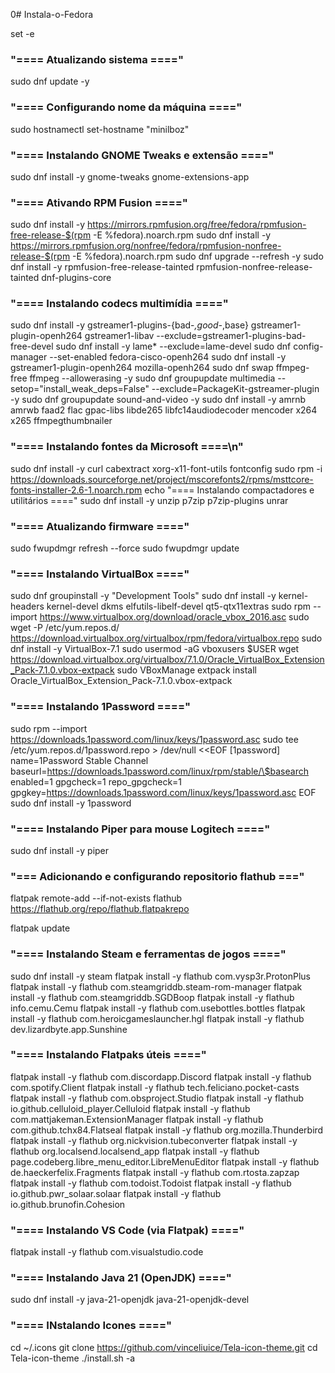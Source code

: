 0# Instala-o-Fedora

set -e

### "==== Atualizando sistema ===="
sudo dnf update -y

### "==== Configurando nome da máquina ===="
sudo hostnamectl set-hostname "minilboz"

###  "==== Instalando GNOME Tweaks e extensão ===="
sudo dnf install -y gnome-tweaks gnome-extensions-app

### "==== Ativando RPM Fusion ===="
sudo dnf install -y https://mirrors.rpmfusion.org/free/fedora/rpmfusion-free-release-$(rpm -E %fedora).noarch.rpm
sudo dnf install -y https://mirrors.rpmfusion.org/nonfree/fedora/rpmfusion-nonfree-release-$(rpm -E %fedora).noarch.rpm
sudo dnf upgrade --refresh -y
sudo dnf install -y rpmfusion-free-release-tainted rpmfusion-nonfree-release-tainted dnf-plugins-core

### "==== Instalando codecs multimídia ===="
sudo dnf install -y gstreamer1-plugins-{bad-*,good-*,base} gstreamer1-plugin-openh264 gstreamer1-libav --exclude=gstreamer1-plugins-bad-free-devel
sudo dnf install -y lame* --exclude=lame-devel
sudo dnf config-manager --set-enabled fedora-cisco-openh264
sudo dnf install -y gstreamer1-plugin-openh264 mozilla-openh264
sudo dnf swap ffmpeg-free ffmpeg --allowerasing -y
sudo dnf groupupdate multimedia --setop="install_weak_deps=False" --exclude=PackageKit-gstreamer-plugin -y
sudo dnf groupupdate sound-and-video -y
sudo dnf install -y amrnb amrwb faad2 flac gpac-libs libde265 libfc14audiodecoder mencoder x264 x265 ffmpegthumbnailer

### "==== Instalando fontes da Microsoft ====\n"
sudo dnf install -y curl cabextract xorg-x11-font-utils fontconfig
sudo rpm -i https://downloads.sourceforge.net/project/mscorefonts2/rpms/msttcore-fonts-installer-2.6-1.noarch.rpm
echo "==== Instalando compactadores e utilitários ===="
sudo dnf install -y unzip p7zip p7zip-plugins unrar

### "==== Atualizando firmware ===="
sudo fwupdmgr refresh --force
sudo fwupdmgr update

### "==== Instalando VirtualBox ===="
sudo dnf groupinstall -y "Development Tools"
sudo dnf install -y kernel-headers kernel-devel dkms elfutils-libelf-devel qt5-qtx11extras
sudo rpm --import https://www.virtualbox.org/download/oracle_vbox_2016.asc
sudo wget -P /etc/yum.repos.d/ https://download.virtualbox.org/virtualbox/rpm/fedora/virtualbox.repo
sudo dnf install -y VirtualBox-7.1
sudo usermod -aG vboxusers $USER
wget https://download.virtualbox.org/virtualbox/7.1.0/Oracle_VirtualBox_Extension_Pack-7.1.0.vbox-extpack
sudo VBoxManage extpack install Oracle_VirtualBox_Extension_Pack-7.1.0.vbox-extpack

### "==== Instalando 1Password ===="
sudo rpm --import https://downloads.1password.com/linux/keys/1password.asc
sudo tee /etc/yum.repos.d/1password.repo > /dev/null <<EOF
[1password]
name=1Password Stable Channel
baseurl=https://downloads.1password.com/linux/rpm/stable/\$basearch
enabled=1
gpgcheck=1
repo_gpgcheck=1
gpgkey=https://downloads.1password.com/linux/keys/1password.asc
EOF
sudo dnf install -y 1password

### "==== Instalando Piper para mouse Logitech ===="
sudo dnf install -y piper

### "=== Adicionando e configurando repositorio flathub ==="
flatpak remote-add --if-not-exists flathub https://flathub.org/repo/flathub.flatpakrepo

flatpak update

### "==== Instalando Steam e ferramentas de jogos ===="
sudo dnf install -y steam
flatpak install -y flathub com.vysp3r.ProtonPlus
flatpak install -y flathub com.steamgriddb.steam-rom-manager
flatpak install -y flathub com.steamgriddb.SGDBoop
flatpak install -y flathub info.cemu.Cemu
flatpak install -y flathub com.usebottles.bottles
flatpak install -y flathub com.heroicgameslauncher.hgl
flatpak install -y flathub dev.lizardbyte.app.Sunshine

### "==== Instalando Flatpaks úteis ===="
flatpak install -y flathub com.discordapp.Discord
flatpak install -y flathub com.spotify.Client
flatpak install -y flathub tech.feliciano.pocket-casts
flatpak install -y flathub com.obsproject.Studio
flatpak install -y flathub io.github.celluloid_player.Celluloid
flatpak install -y flathub com.mattjakeman.ExtensionManager
flatpak install -y flathub com.github.tchx84.Flatseal
flatpak install -y flathub org.mozilla.Thunderbird
flatpak install -y flathub org.nickvision.tubeconverter
flatpak install -y flathub org.localsend.localsend_app
flatpak install -y flathub page.codeberg.libre_menu_editor.LibreMenuEditor
flatpak install -y flathub de.haeckerfelix.Fragments
flatpak install -y flathub com.rtosta.zapzap
flatpak install -y flathub com.todoist.Todoist
flatpak install -y flathub io.github.pwr_solaar.solaar
flatpak install -y flathub io.github.brunofin.Cohesion

### "==== Instalando VS Code (via Flatpak) ===="
flatpak install -y flathub com.visualstudio.code

### "==== Instalando Java 21 (OpenJDK) ===="
sudo dnf install -y java-21-openjdk java-21-openjdk-devel

### "==== INstalando Icones ===="
cd ~/.icons
git clone https://github.com/vinceliuice/Tela-icon-theme.git
cd Tela-icon-theme
./install.sh -a
